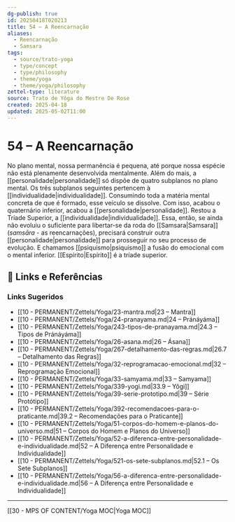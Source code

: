 ```yaml
---
dg-publish: true
id: 20250418T020213
title: 54 – A Reencarnação
aliases:
  - Reencarnação
  - Samsara
tags:
  - source/trato-yoga
  - type/concept
  - type/philosophy
  - theme/yoga
  - theme/yoga/philosophy
zettel-type: literature
source: Trato de Yôga do Mestre De Rose
created: 2025-04-18
updated: 2025-05-02T11:00
---
```


# 54 – A Reencarnação

No plano mental, nossa permanência é pequena, até porque nossa espécie não está plenamente desenvolvida mentalmente. Além do mais, a [[personalidade\|personalidade]] só dispõe de quatro subplanos no plano mental. Os três subplanos seguintes pertencem à [[individualidade\|individualidade]]. Consumindo toda a matéria mental concreta de que é formado, esse veículo se dissolve. Com isso, acabou o quaternário inferior, acabou a [[personalidade\|personalidade]]. Restou a Tríade Superior, a [[individualidade\|individualidade]]. Essa, então, se ainda não evoluiu o suficiente para libertar-se da roda do [[Samsara\|Samsara]] (*samsāra* - as reencarnações), precisará construir outra [[personalidade\|personalidade]] para prosseguir no seu processo de evolução. E chamamos [[psiquismo\|psiquismo]] a fusão do emocional com o mental inferior. [[Espírito\|Espírito]] é a tríade superior.

## 🔗 Links e Referências











### Links Sugeridos

- [[10 - PERMANENT/Zettels/Yoga/23-mantra.md\|23 – Mantra]]
- [[10 - PERMANENT/Zettels/Yoga/24-pranayama.md\|24 – Pránáyáma]]
- [[10 - PERMANENT/Zettels/Yoga/243-tipos-de-pranayama.md\|24.3 – Tipos de Pránáyáma]]
- [[10 - PERMANENT/Zettels/Yoga/26-asana.md\|26 – Ásana]]
- [[10 - PERMANENT/Zettels/Yoga/267-detalhamento-das-regras.md\|26.7 – Detalhamento das Regras]]
- [[10 - PERMANENT/Zettels/Yoga/32-reprogramacao-emocional.md\|32 – Reprogramação Emocional]]
- [[10 - PERMANENT/Zettels/Yoga/33-samyama.md\|33 – Samyama]]
- [[10 - PERMANENT/Zettels/Yoga/339-yogi.md\|33.9 – Yôgi]]
- [[10 - PERMANENT/Zettels/Yoga/39-serie-prototipo.md\|39 – Série Protótipo]]
- [[10 - PERMANENT/Zettels/Yoga/392-recomendacoes-para-o-praticante.md\|39.2 – Recomendações para o Praticante]]
- [[10 - PERMANENT/Zettels/Yoga/51-corpos-do-homem-e-planos-do-universo.md\|51 – Corpos do Homem e Planos do Universo]]
- [[10 - PERMANENT/Zettels/Yoga/52-a-diferenca-entre-personalidade-e-individualidade.md\|52 – A Diferença entre Personalidade e Individualidade]]
- [[10 - PERMANENT/Zettels/Yoga/521-os-sete-subplanos.md\|52.1 – Os Sete Subplanos]]
- [[10 - PERMANENT/Zettels/Yoga/56-a-diferenca-entre-personalidade-e-individualidade.md\|56 – A Diferença entre Personalidade e Individualidade]]

---
[[30 - MPS OF CONTENT/Yoga MOC\|Yoga MOC]]